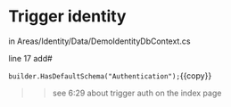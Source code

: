 
# Trigger identity

in Areas/Identity/Data/DemoIdentityDbContext.cs

line 17 add#

`builder.HasDefaultSchema("Authentication");`{{copy}}

>> see 6:29 about trigger auth on the index page
